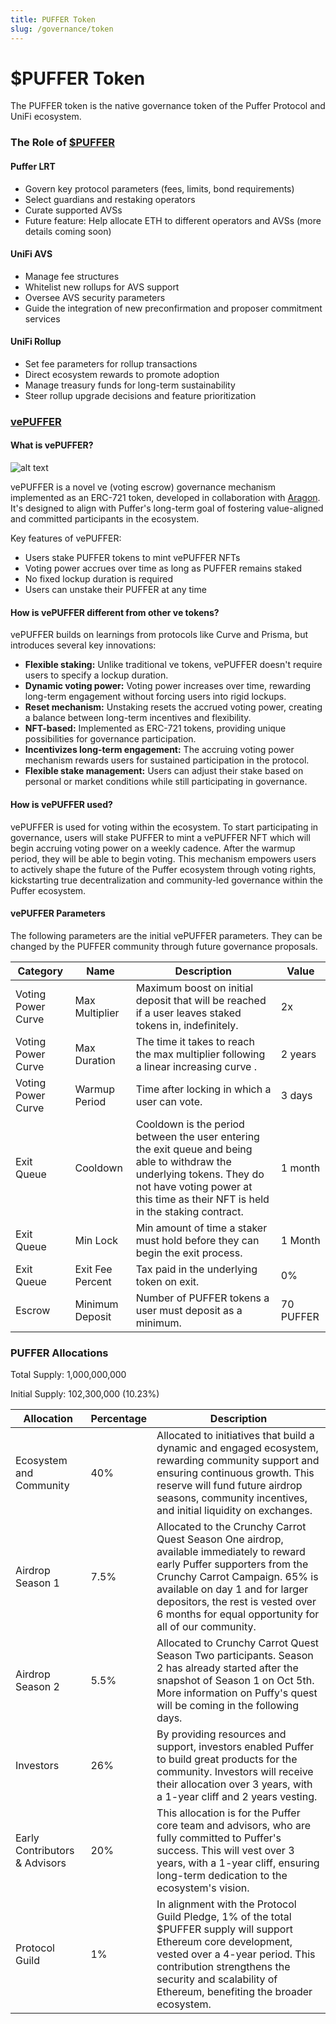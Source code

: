 ```yaml
---
title: PUFFER Token
slug: /governance/token
---
```


# $PUFFER Token

The PUFFER token is the native governance token of the Puffer Protocol and UniFi ecosystem.

### The Role of [$PUFFER](https://etherscan.io/address/0x4d1C297d39C5c1277964D0E3f8Aa901493664530)

#### Puffer LRT
- Govern key protocol parameters (fees, limits, bond requirements)
- Select guardians and restaking operators
- Curate supported AVSs
- Future feature: Help allocate ETH to different operators and AVSs (more details coming soon)

#### UniFi AVS
- Manage fee structures
- Whitelist new rollups for AVS support
- Oversee AVS security parameters
- Guide the integration of new preconfirmation and proposer commitment services

#### UniFi Rollup
- Set fee parameters for rollup transactions
- Direct ecosystem rewards to promote adoption
- Manage treasury funds for long-term sustainability
- Steer rollup upgrade decisions and feature prioritization

### [vePUFFER](https://etherscan.io/address/0xA55eD5808aeCDF23AE3782C1443185f5D2363ce7)

#### What is vePUFFER?
![alt text](/img/vePuffer.png)

vePUFFER is a novel ve (voting escrow) governance mechanism implemented as an ERC-721 token, developed in collaboration with [Aragon](https://aragon.org/). It's designed to align with Puffer's long-term goal of fostering value-aligned and committed participants in the ecosystem.

Key features of vePUFFER:
- Users stake PUFFER tokens to mint vePUFFER NFTs
- Voting power accrues over time as long as PUFFER remains staked
- No fixed lockup duration is required
- Users can unstake their PUFFER at any time

#### How is vePUFFER different from other ve tokens?

vePUFFER builds on learnings from protocols like Curve and Prisma, but introduces several key innovations:

- **Flexible staking:** Unlike traditional ve tokens, vePUFFER doesn't require users to specify a lockup duration.
- **Dynamic voting power:** Voting power increases over time, rewarding long-term engagement without forcing users into rigid lockups.
- **Reset mechanism:** Unstaking resets the accrued voting power, creating a balance between long-term incentives and flexibility.
- **NFT-based:** Implemented as ERC-721 tokens, providing unique possibilities for governance participation.
- **Incentivizes long-term engagement:** The accruing voting power mechanism rewards users for sustained participation in the protocol.
- **Flexible stake management:** Users can adjust their stake based on personal or market conditions while still participating in governance.

#### How is vePUFFER used?
vePUFFER is used for voting within the ecosystem. To start participating in governance, users will stake PUFFER to mint a vePUFFER NFT which will begin accruing voting power on a weekly cadence. After the warmup period, they will be able to begin voting. This mechanism empowers users to actively shape the future of the Puffer ecosystem through voting rights, kickstarting true decentralization and community-led governance within the Puffer ecosystem.

#### vePUFFER Parameters
The following parameters are the initial vePUFFER parameters. They can be changed by the PUFFER community through future governance proposals.

| Category | Name | Description | Value |
|----------|------|-------------|--------|
| Voting Power Curve | Max Multiplier | Maximum boost on initial deposit that will be reached if a user leaves staked tokens in, indefinitely. | 2x |
| Voting Power Curve | Max Duration | The time it takes to reach the max multiplier following a linear increasing curve .| 2 years |
| Voting Power Curve | Warmup Period | Time after locking in which a user can vote. | 3 days |
| Exit Queue | Cooldown | Cooldown is the period between the user entering the exit queue and being able to withdraw the underlying tokens. They do not have voting power at this time as their NFT is held in the staking contract. | 1 month |
| Exit Queue | Min Lock | Min amount of time a staker must hold before they can begin the exit process. | 1 Month |
| Exit Queue | Exit Fee Percent | Tax paid in the underlying token on exit. | 0% |
| Escrow | Minimum Deposit | Number of PUFFER tokens a user must deposit as a minimum. | 70 PUFFER |

### PUFFER Allocations

Total Supply: 1,000,000,000

Initial Supply: 102,300,000 (10.23%)

| Allocation | Percentage | Description |
|------------|------------|-------------|
| Ecosystem and Community | 40% | Allocated to initiatives that build a dynamic and engaged ecosystem, rewarding community support and ensuring continuous growth. This reserve will fund future airdrop seasons, community incentives, and initial liquidity on exchanges. |
| Airdrop Season 1 | 7.5% | Allocated to the Crunchy Carrot Quest Season One airdrop, available immediately to reward early Puffer supporters from the Crunchy Carrot Campaign. 65% is available on day 1 and for larger depositors, the rest is vested over 6 months for equal opportunity for all of our community. |
| Airdrop Season 2 | 5.5% | Allocated to Crunchy Carrot Quest Season Two participants. Season 2 has already started after the snapshot of Season 1 on Oct 5th. More information on Puffy's quest will be coming in the following days. |
| Investors | 26% | By providing resources and support, investors enabled Puffer to build great products for the community. Investors will receive their allocation over 3 years, with a 1-year cliff and 2 years vesting. |
| Early Contributors & Advisors | 20% | This allocation is for the Puffer core team and advisors, who are fully committed to Puffer's success. This will vest over 3 years, with a 1-year cliff, ensuring long-term dedication to the ecosystem's vision. |
| Protocol Guild | 1% | In alignment with the Protocol Guild Pledge, 1% of the total $PUFFER supply will support Ethereum core development, vested over a 4-year period. This contribution strengthens the security and scalability of Ethereum, benefiting the broader ecosystem. |

